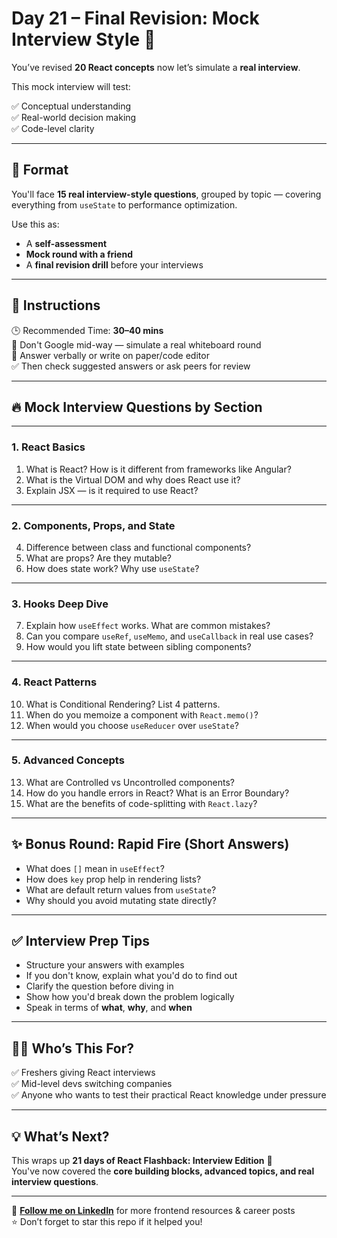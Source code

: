 # Day 21 – Final Revision: Mock Interview Style 🎯

You’ve revised **20 React concepts** now let’s simulate a **real interview**.

This mock interview will test:

✅ Conceptual understanding  
✅ Real-world decision making  
✅ Code-level clarity

---

## 🧠 Format

You'll face **15 real interview-style questions**, grouped by topic — covering everything from `useState` to performance optimization.

Use this as:
- A **self-assessment**
- **Mock round with a friend**
- A **final revision drill** before your interviews

---

## 📌 Instructions

🕒 Recommended Time: **30–40 mins**  
📖 Don't Google mid-way — simulate a real whiteboard round  
🧠 Answer verbally or write on paper/code editor  
✅ Then check suggested answers or ask peers for review

---

## 🔥 Mock Interview Questions by Section

---

### 1. **React Basics**

1. What is React? How is it different from frameworks like Angular?
2. What is the Virtual DOM and why does React use it?
3. Explain JSX — is it required to use React?

---

### 2. **Components, Props, and State**

4. Difference between class and functional components?  
5. What are props? Are they mutable?  
6. How does state work? Why use `useState`?

---

### 3. **Hooks Deep Dive**

7. Explain how `useEffect` works. What are common mistakes?  
8. Can you compare `useRef`, `useMemo`, and `useCallback` in real use cases?  
9. How would you lift state between sibling components?

---

### 4. **React Patterns**

10. What is Conditional Rendering? List 4 patterns.  
11. When do you memoize a component with `React.memo()`?  
12. When would you choose `useReducer` over `useState`?

---

### 5. **Advanced Concepts**

13. What are Controlled vs Uncontrolled components?  
14. How do you handle errors in React? What is an Error Boundary?  
15. What are the benefits of code-splitting with `React.lazy`?

---

## ✨ Bonus Round: Rapid Fire (Short Answers)

- What does `[]` mean in `useEffect`?  
- How does `key` prop help in rendering lists?  
- What are default return values from `useState`?  
- Why should you avoid mutating state directly?

---

## ✅ Interview Prep Tips

- Structure your answers with examples  
- If you don't know, explain what you'd do to find out  
- Clarify the question before diving in  
- Show how you'd break down the problem logically  
- Speak in terms of **what**, **why**, and **when**

---

## 👩‍💻 Who’s This For?

✅ Freshers giving React interviews  
✅ Mid-level devs switching companies  
✅ Anyone who wants to test their practical React knowledge under pressure

---

## 💡 What’s Next?

This wraps up **21 days of React Flashback: Interview Edition** 🎉  
You've now covered the **core building blocks, advanced topics, and real interview questions**.

---

🔗 **[Follow me on LinkedIn](https://www.linkedin.com/in/vishakha-singhal-18983b1bb/)** for more frontend resources & career posts  
⭐ Don’t forget to star this repo if it helped you!

